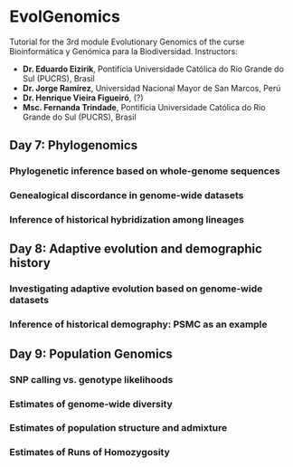 # EvolGenomics
Tutorial for the 3rd module Evolutionary Genomics  of the curse Bioinformática y Genómica para la Biodiversidad.
Instructors:
- **Dr. Eduardo Eizirik**, Pontifícia Universidade Católica do Rio Grande do Sul (PUCRS), Brasil
- **Dr. Jorge Ramírez**, Universidad Nacional Mayor de San Marcos, Perú
- **Dr. Henrique Vieira Figueiró**, (?)
- **Msc. Fernanda Trindade**, Pontifícia Universidade Católica do Rio Grande do Sul (PUCRS), Brasil

## Day 7: Phylogenomics
### Phylogenetic inference based on whole-genome sequences
### Genealogical discordance in genome-wide datasets
### Inference of historical hybridization among lineages

## Day 8: Adaptive evolution and demographic history
### Investigating adaptive evolution based on genome-wide datasets
### Inference of historical demography: PSMC as an example

## Day 9: Population Genomics
### SNP calling vs. genotype likelihoods
### Estimates of genome-wide diversity
### Estimates of population structure and admixture
### Estimates of Runs of Homozygosity
